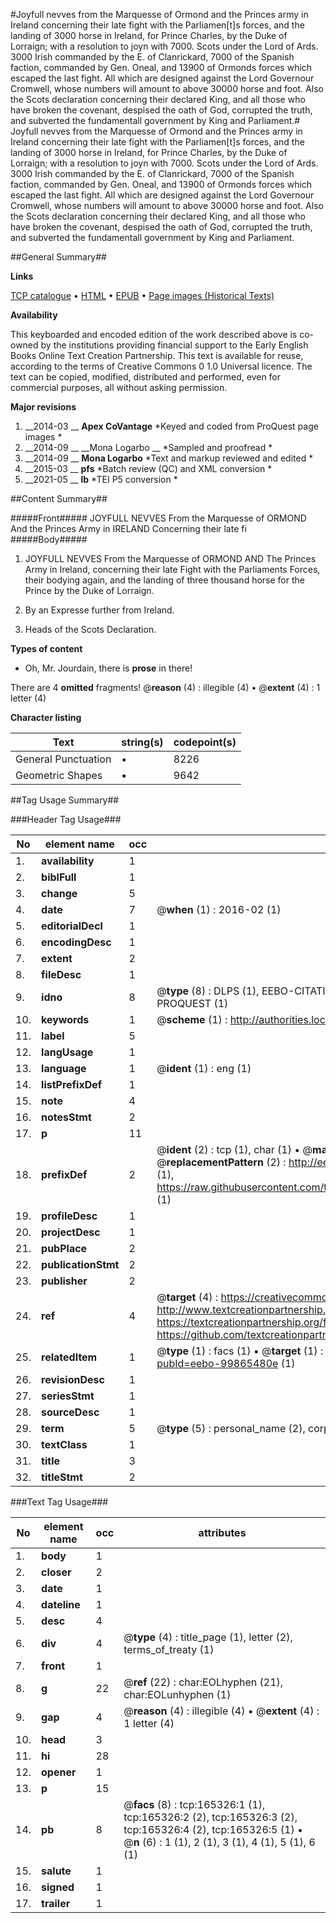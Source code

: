 #Joyfull nevves from the Marquesse of Ormond and the Princes army in Ireland concerning their late fight with the Parliamen[t]s forces, and the landing of 3000 horse in Ireland, for Prince Charles, by the Duke of Lorraign; with a resolution to joyn with 7000. Scots under the Lord of Ards. 3000 Irish commanded by the E. of Clanrickard, 7000 of the Spanish faction, commanded by Gen. Oneal, and 13900 of Ormonds forces which escaped the last fight.  All which are designed against the Lord Governour Cromwell, whose numbers will amount to above 30000 horse and foot. Also the Scots declaration concerning their declared King, and all those who have broken the covenant, despised the oath of God, corrupted the truth, and subverted the fundamentall government by King and Parliament.#
Joyfull nevves from the Marquesse of Ormond and the Princes army in Ireland concerning their late fight with the Parliamen[t]s forces, and the landing of 3000 horse in Ireland, for Prince Charles, by the Duke of Lorraign; with a resolution to joyn with 7000. Scots under the Lord of Ards. 3000 Irish commanded by the E. of Clanrickard, 7000 of the Spanish faction, commanded by Gen. Oneal, and 13900 of Ormonds forces which escaped the last fight.  All which are designed against the Lord Governour Cromwell, whose numbers will amount to above 30000 horse and foot. Also the Scots declaration concerning their declared King, and all those who have broken the covenant, despised the oath of God, corrupted the truth, and subverted the fundamentall government by King and Parliament.

##General Summary##

**Links**

[TCP catalogue](http://www.ota.ox.ac.uk/tcp/)  • 
[HTML](http://tei.it.ox.ac.uk/tcp/Texts-HTML/free/A87/A87413.html)  • 
[EPUB](http://tei.it.ox.ac.uk/tcp/Texts-EPUB/free/A87/A87413.epub) • 
[Page images (Historical Texts)](https://historicaltexts.jisc.ac.uk/eebo-99865480e)

**Availability**

This keyboarded and encoded edition of the work described above is co-owned by the
    institutions providing financial support to the Early English Books Online Text Creation
    Partnership. This text is available for reuse, according to the terms of  Creative Commons 0 1.0 Universal
    licence. The text can be copied, modified, distributed and performed, even for commercial
    purposes, all without asking permission.

**Major revisions**

1. __2014-03 __ __Apex CoVantage__ *Keyed and coded from ProQuest page images *
1. __2014-09 __ __Mona Logarbo __ *Sampled and proofread *
1. __2014-09 __ __Mona Logarbo__ *Text and markup reviewed and edited *
1. __2015-03 __ __pfs__ *Batch review (QC) and XML conversion *
1. __2021-05 __ __lb__ *TEI P5 conversion *

##Content Summary##

#####Front#####
JOYFULL NEVVES From the Marquesse of ORMOND And the Princes Army in IRELAND Concerning their late fi
#####Body#####

1. JOYFULL NEVVES From the Marquesse of ORMOND AND The Princes Army in Ireland, concerning their late Fight with the Parliaments Forces, their bodying again, and the landing of three thousand horse for the Prince by the Duke of Lorraign.

1. By an Expresse further from Ireland.

1. Heads of the Scots Declaration.

**Types of content**

  * Oh, Mr. Jourdain, there is **prose** in there!

There are 4 **omitted** fragments! 
 @__reason__ (4) : illegible (4)  •  @__extent__ (4) : 1 letter (4)

**Character listing**


|Text|string(s)|codepoint(s)|
|---|---|---|
|General Punctuation|•|8226|
|Geometric Shapes|▪|9642|

##Tag Usage Summary##

###Header Tag Usage###

|No|element name|occ|attributes|
|---|---|---|---|
|1.|__availability__|1||
|2.|__biblFull__|1||
|3.|__change__|5||
|4.|__date__|7| @__when__ (1) : 2016-02 (1)|
|5.|__editorialDecl__|1||
|6.|__encodingDesc__|1||
|7.|__extent__|2||
|8.|__fileDesc__|1||
|9.|__idno__|8| @__type__ (8) : DLPS (1), EEBO-CITATION (1), VID (1), EEBO-PROQUEST (1), STC (3), PROQUEST (1)|
|10.|__keywords__|1| @__scheme__ (1) : http://authorities.loc.gov/ (1)|
|11.|__label__|5||
|12.|__langUsage__|1||
|13.|__language__|1| @__ident__ (1) : eng (1)|
|14.|__listPrefixDef__|1||
|15.|__note__|4||
|16.|__notesStmt__|2||
|17.|__p__|11||
|18.|__prefixDef__|2| @__ident__ (2) : tcp (1), char (1)  •  @__matchPattern__ (2) : ([0-9\-]+):([0-9IVX]+) (1), (.+) (1)  •  @__replacementPattern__ (2) : http://eebo.chadwyck.com/downloadtiff?vid=$1&page=$2 (1), https://raw.githubusercontent.com/textcreationpartnership/Texts/master/tcpchars.xml#$1 (1)|
|19.|__profileDesc__|1||
|20.|__projectDesc__|1||
|21.|__pubPlace__|2||
|22.|__publicationStmt__|2||
|23.|__publisher__|2||
|24.|__ref__|4| @__target__ (4) : https://creativecommons.org/publicdomain/zero/1.0/ (1), http://www.textcreationpartnership.org/docs/. (1), https://textcreationpartnership.org/faq/#faq05 (1), https://github.com/textcreationpartnership (1)|
|25.|__relatedItem__|1| @__type__ (1) : facs (1)  •  @__target__ (1) : https://data.historicaltexts.jisc.ac.uk/view?pubId=eebo-99865480e (1)|
|26.|__revisionDesc__|1||
|27.|__seriesStmt__|1||
|28.|__sourceDesc__|1||
|29.|__term__|5| @__type__ (5) : personal_name (2), corporate_name (1), geographic_name (2)|
|30.|__textClass__|1||
|31.|__title__|3||
|32.|__titleStmt__|2||


###Text Tag Usage###

|No|element name|occ|attributes|
|---|---|---|---|
|1.|__body__|1||
|2.|__closer__|2||
|3.|__date__|1||
|4.|__dateline__|1||
|5.|__desc__|4||
|6.|__div__|4| @__type__ (4) : title_page (1), letter (2), terms_of_treaty (1)|
|7.|__front__|1||
|8.|__g__|22| @__ref__ (22) : char:EOLhyphen (21), char:EOLunhyphen (1)|
|9.|__gap__|4| @__reason__ (4) : illegible (4)  •  @__extent__ (4) : 1 letter (4)|
|10.|__head__|3||
|11.|__hi__|28||
|12.|__opener__|1||
|13.|__p__|15||
|14.|__pb__|8| @__facs__ (8) : tcp:165326:1 (1), tcp:165326:2 (2), tcp:165326:3 (2), tcp:165326:4 (2), tcp:165326:5 (1)  •  @__n__ (6) : 1 (1), 2 (1), 3 (1), 4 (1), 5 (1), 6 (1)|
|15.|__salute__|1||
|16.|__signed__|1||
|17.|__trailer__|1||
